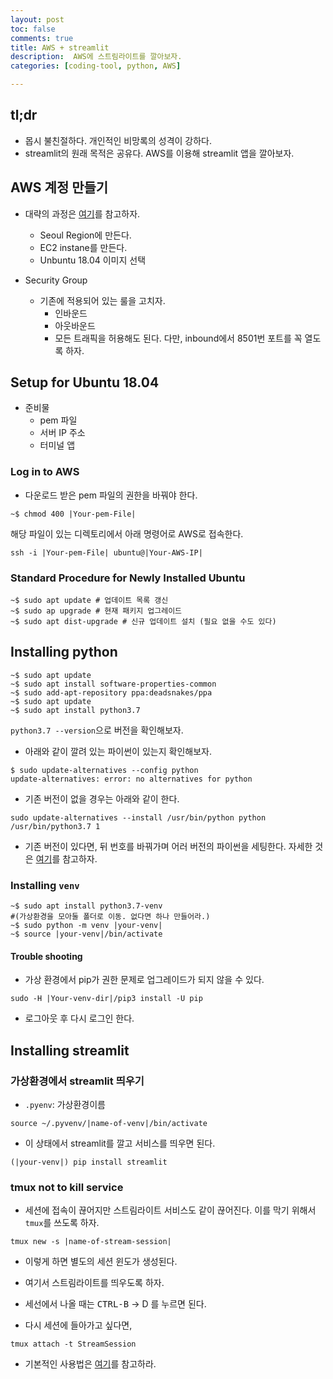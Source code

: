 ```yaml
---
layout: post
toc: false
comments: true
title: AWS + streamlit 
description:  AWS에 스트림라이트를 깔아보자. 
categories: [coding-tool, python, AWS]

---
```


## tl;dr 

- 몹시 불친절하다.  개인적인 비망록의 성격이 강하다. 
- streamlit의 원래 목적은 공유다. AWS를 이용해 streamlit 앱을 깔아보자. 

## AWS 계정 만들기 

- 대략의 과정은 [여기](https://towardsdatascience.com/how-to-deploy-a-streamlit-app-using-an-amazon-free-ec2-instance-416a41f69dc3)를 참고하자. 

	- Seoul Region에 만든다. 
	- EC2 instane를 만든다. 
	- Unbuntu 18.04 이미지 선택 

- Security Group
	- 기존에 적용되어 있는 룰을 고치자.  
		- 인바운드 
		- 아웃바운드 
		- 모든 트래픽을 허용해도 된다. 다만, inbound에서 8501번 포트를 꼭 열도록 하자. 

## Setup for Ubuntu 18.04

- 준비물 
	- pem 파일 
	- 서버 IP 주소 
	- 터미널 앱 

### Log in to AWS 

- 다운로드 받은 pem 파일의 권한을 바꿔야 한다. 

```shell
~$ chmod 400 |Your-pem-File|
```

해당 파일이 있는 디렉토리에서 아래 명령어로 AWS로 접속한다. 

```shell
ssh -i |Your-pem-File| ubuntu@|Your-AWS-IP|
```

### Standard Procedure for Newly Installed Ubuntu 

```shell
~$ sudo apt update # 업데이트 목록 갱신
~$ sudo ap upgrade # 현재 패키지 업그레이드
~$ sudo apt dist-upgrade # 신규 업데이트 설치 (필요 없을 수도 있다)
```
 
## Installing python 

```shell
~$ sudo apt update
~$ sudo apt install software-properties-common
~$ sudo add-apt-repository ppa:deadsnakes/ppa
~$ sudo apt update
~$ sudo apt install python3.7
```

`python3.7 --version`으로 버전을 확인해보자. 

- 아래와 같이 깔려 있는 파이썬이 있는지 확인해보자. 

```
$ sudo update-alternatives --config python
update-alternatives: error: no alternatives for python
```

- 기존 버전이 없을 경우는 아래와 같이 한다. 

```
sudo update-alternatives --install /usr/bin/python python /usr/bin/python3.7 1
```

- 기존 버전이 있다면, 뒤 번호를 바꿔가며 어러 버전의 파이썬을 세팅한다. 자세한 것은 [여기](https://anarinsk.github.io/lostineconomics-v2-1/coding-tool/python/wsl/2020/03/19/WSL_Cmder.html)를 참고하자.  



### Installing `venv`

```
~$ sudo apt install python3.7-venv
#(가상환경을 모아둘 폴더로 이동. 없다면 하나 만들어라.)
~$ sudo python -m venv |your-venv|
~$ source |your-venv|/bin/activate 
```

#### Trouble shooting 

- 가상 환경에서 pip가 권한 문제로 업그레이드가 되지 않을 수 있다. 

```
sudo -H |Your-venv-dir|/pip3 install -U pip 
```
- 로그아웃 후 다시 로그인 한다. 


## Installing streamlit

### 가상환경에서 streamlit 띄우기 

- `.pyenv`: 가상환경이름 


```shell 
source ~/.pyvenv/|name-of-venv|/bin/activate
```
- 이 상태에서 streamlit를 깔고 서비스를 띄우면 된다. 

```shell 
(|your-venv|) pip install streamlit
```

### tmux not to kill service 

- 세션에 접속이 끊어지만 스트림라이트 서비스도 같이 끊어진다. 이를 막기 위해서 `tmux`를 쓰도록 하자. 

```shell
tmux new -s |name-of-stream-session|
```

- 이렇게 하면 별도의 세션 윈도가 생성된다. 
- 여기서 스트림라이트를 띄우도록 하자. 
- 세선에서 나올 때는 <kbd>CTRL-B</kbd> &rarr; D 를 누르면 된다. 

- 다시 세션에 들아가고 싶다면,

```shell
tmux attach -t StreamSession
```

- 기본적인 사용법은 [여기](https://gist.github.com/LeoHeo/70d191eb629b7e3e3084278e19a73e38)를 참고하라. 
<!--stackedit_data:
eyJoaXN0b3J5IjpbLTEzMjU2MTIyODYsMTkyNjAwOTEyNCw4OD
kzMTI0NzBdfQ==
-->